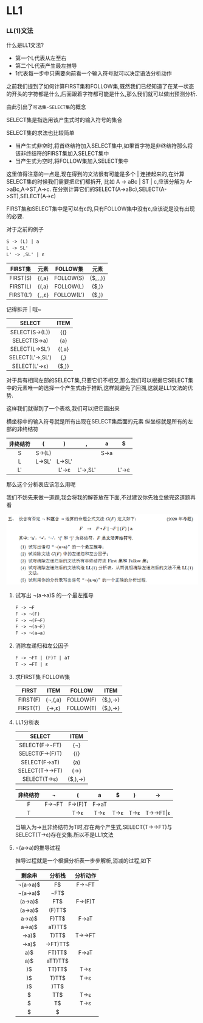 
# LL1

### LL(1)文法

什么是LL1文法?

- 第一个L代表从左至右
- 第二个L代表产生最左推导
- 1代表每一步中只需要向前看一个输入符号就可以决定语法分析动作

之前我们提到了如何计算FIRST集和FOLLOW集,既然我们已经知道了在某一状态的开头的字符都是什么,后面跟着字符都可能是什么,那么我们就可以做出预测分析.

由此引出了`可选集-SELECT集`的概念


SELECT集是指选用该产生式时的输入符号的集合


SELECT集的求法也比较简单

- 当产生式非空时,将首终结符加入SELECT集中,如果首字符是非终结符那么将该非终结符的FIRST集加入SELECT集中
- 当产生式为空时,将FOLLOW集加入SELECT集中


这里值得注意的一点是,现在得到的文法很有可能是多个 | 连接起来的,在计算SELECT集的时候我们需要把它们都拆开,
比如 A -> aBc | ST | c,应该分解为 A->aBc,A->ST,A->c. 在分别计算它们的SELECT(A->aBc),SELECT(A->ST),SELECT(A->c)

FIRST集和SELECT集中是可以有ε的,只有FOLLOW集中没有ε,应该说是没有出现的必要.



对于之前的例子



```txt
S -> (L) | a
L -> SL'
L' -> ,SL' | ε
```



|FIRST集|元素|FOLLOW集|元素|
|:--:|:--:|:--:|:--:|
|FIRST(S)|{(,a}|FOLLOW(S)|{$,`,`,)}|
|FIRST(L)|{(,a}|FOLLOW(L)|{$,)}|
|FIRST(L')|{`,`,ε}|FOLLOW(L')|{$,)}|


记得拆开 | 哦~


|SELECT|ITEM|
|:--:|:--:|
|SELECT(S->(L))|{(}|
|SELECT(S->a)|{a}|
|SELECT(L->SL')|{(,a}|
|SELECT(L'->,SL')|{,}|
|SELECT(L'->ε)|{$,)}|

对于具有相同左部的SELECT集,只要它们不相交,那么我们可以根据它SELECT集中的元素唯一的选择一个产生式由于推断,这样就避免了回溯,这就是LL1文法的优势.

这样我们就得到了一个表格,我们可以把它画出来


横坐标中的输入符号就是所有出现在SELECT集后面的元素
纵坐标就是所有的左部的非终结符


|非终结符|(|)|,|a|$|
|:--:|:--:|:--:|:--:|:--:|:--:|
|S|S->(L)|||S->a||
|L|L->SL'|L->SL'|||
|L'||L'->ε|L'->,SL'||L'->ε|


那么这个分析表应该怎么用呢


我们不妨先来做一道题,我会将我的解答放在下面,不过建议你先独立做完这道题再看

![20220428201954](https://raw.githubusercontent.com/learner-lu/picbed/master/20220428201954.png)

1. 试写出 ¬(a→a)$ 的一个最左推导

   ```txt
   F -> ¬F
   F -> ¬(F)
   F -> ¬(F→F)
   F -> ¬(a→F)
   F -> ¬(a→a)
   ```

2. 消除左递归和左公因子

   ```txt
   F -> ¬FT | (F)T | aT
   T -> →FT | ε
   ```

3. 求FIRST集 FOLLOW集

   |FIRST|ITEM|FOLLOW|ITEM|
   |:--:|:--:|:--:|:--:|
   |FIRST(F)|{¬,(,a}|FOLLOW(F)|{$,),→}|
   |FIRST(T)|{→,ε}|FOLLOW(T)|{$,),→}|

4. LL1分析表

   |SELECT|ITEM|
   |:--:|:--:|
   |SELECT(F->¬FT)|{¬}|
   |SELECT(F->(F)T)|{(}|
   |SELECT(F->aT)|{a}|
   |SELECT(T->→FT)|{→}|
   |SELECT(T->ε)|{$,),→}|

   |非终结符|¬|(|a|$|)|→|
   |:--:|:--:|:--:|:--:|:--:|:--:|:--:|
   |F|F->¬FT|F->(F)T|F->aT|
   |T||T->ε|T->ε|T->ε|T->ε|T->→FT\|ε|

   当输入为→且非终结符为T时,存在两个产生式,SELECT(T->→FT)与SELECT(T->ε)存在交集.所以不是LL1文法

5. ¬(a→a)的推导过程

   
   推导过程就是一个根据分析表一步步解析,消减的过程,如下
   

   |剩余串|分析栈|分析动作|
   |:--:|:--:|:--:|
   |¬(a→a)$|F$|F->¬FT|
   |¬(a→a)$|¬FT$||
   |(a→a)$|FT$|F->(F)T|
   |(a→a)$|(F)TT$||
   |a→a)$|F)TT$|F->aT|
   |a→a)$|aT)TT$||
   |→a)$|T)TT$|T->→FT|
   |→a)$|→FT)TT$||
   |a)$|FT)TT$|F->aT|
   |a)$|aTT)TT$||
   |)$|TT)TT$|T->ε|
   |)$|T)TT$|T->ε|
   |)$|)TT$||
   |$|TT$|T->ε|
   |$|T$|T->ε|
   |$|$||

